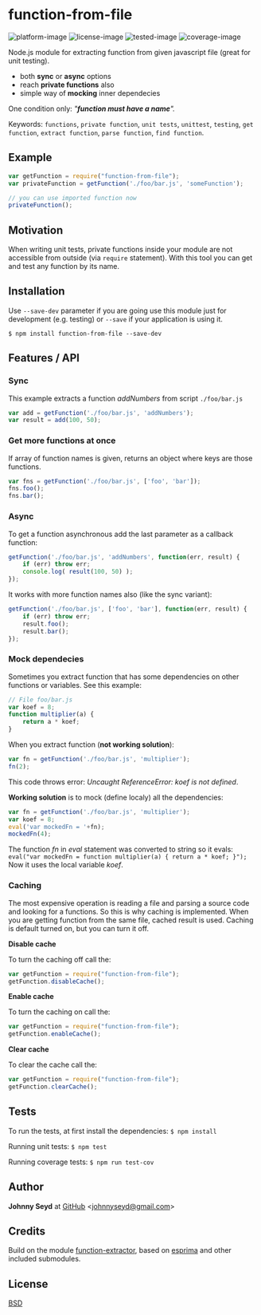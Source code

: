
# function-from-file
![platform-image] ![license-image] ![tested-image] ![coverage-image]

Node.js module for extracting function from given javascript file (great for unit testing).
* both **sync** or **async** options
* reach **private functions** also
* simple way of **mocking** inner dependecies

One condition only: *"**function must have a name**".*

Keywords: `functions`, `private function`, `unit tests`, `unittest`, `testing`, `get function`, `extract function`, `parse function`, `find function`.

## Example

```js
var getFunction = require("function-from-file");
var privateFunction = getFunction('./foo/bar.js', 'someFunction');

// you can use imported function now
privateFunction();
```

## Motivation
When writing unit tests, private functions inside your module are not accessible from outside (via `require` statement). With this tool you can get and test any function by its name.

## Installation
Use `--save-dev` parameter if you are going use this module just for development (e.g. testing) or `--save` if your application is using it.
```
$ npm install function-from-file --save-dev
```

## Features / API

### Sync
This example extracts a function *addNumbers* from script `./foo/bar.js`
```js
var add = getFunction('./foo/bar.js', 'addNumbers');
var result = add(100, 50);
```

### Get more functions at once
If array of function names is given, returns an object where keys are those functions.
```js
var fns = getFunction('./foo/bar.js', ['foo', 'bar']);
fns.foo();
fns.bar();
```

### Async
To get a function asynchronous add the last parameter as a callback function:
```js
getFunction('./foo/bar.js', 'addNumbers', function(err, result) {
    if (err) throw err;
    console.log( result(100, 50) );
});
```
It works with more function names also (like the sync variant):
```js
getFunction('./foo/bar.js', ['foo', 'bar'], function(err, result) {
    if (err) throw err;
    result.foo();
    result.bar();
});
```

### Mock dependecies
Sometimes you extract function that has some dependencies on other functions or variables. See this example:
```js
// File foo/bar.js
var koef = 8;
function multiplier(a) {
    return a * koef;
}
```
When you extract function (**not working solution**):
```js
var fn = getFunction('./foo/bar.js', 'multiplier');
fn(2);
```
This code throws error: *Uncaught ReferenceError: koef is not defined*.

**Working solution** is to mock (define localy) all the dependencies:
```js
var fn = getFunction('./foo/bar.js', 'multiplier');
var koef = 8;
eval('var mockedFn = '+fn);
mockedFn(4);
```
The function *fn* in *eval* statement was converted to string so it evals:
`eval("var mockedFn = function multiplier(a) { return a * koef; }");`
Now it uses the local variable *koef*.

### Caching
The most expensive operation is reading a file and parsing a source code and looking for a functions. So this is why caching is implemented. When you are getting function from the same file, cached result is used. Caching is default turned on, but you can turn it off.

**Disable cache**

To turn the caching off call the: 
```js
var getFunction = require("function-from-file");
getFunction.disableCache();
```

**Enable cache**

To turn the caching on call the: 
```js
var getFunction = require("function-from-file");
getFunction.enableCache();
```

**Clear cache**

To clear the cache call the:
```js
var getFunction = require("function-from-file");
getFunction.clearCache();
```

## Tests
To run the tests, at first install the dependencies: `$ npm install`

Running unit tests: `$ npm test`

Running coverage tests: `$ npm run test-cov`

## Author
**Johnny Seyd** at [GitHub](https://github.com/seyd) <[johnnyseyd@gmail.com](mailto:johnnyseyd@gmail.com)>

## Credits
Build on the module [function-extractor](https://github.com/gjtorikian/function-extractor), based on [esprima](https://www.npmjs.com/package/esprima) and other included submodules.

## License

  [BSD](LICENSE)

[platform-image]: https://img.shields.io/badge/platform-Node.js-green.svg
[license-image]: https://img.shields.io/badge/license-MIT-orange.svg
[tested-image]: https://img.shields.io/badge/tested-well-yellow.svg
[coverage-image]: https://img.shields.io/badge/coverage-100%25-blue.svg